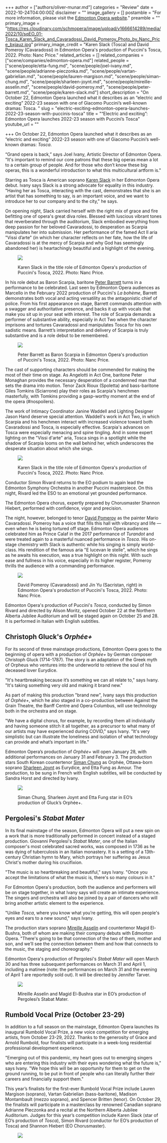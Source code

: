 +++
author = ["authors/oliver-munar.md"]
categories = "Review"
date = 2022-10-24T04:00:00Z
disclaimer = ""
image_gallery = []
postamble = "For more information, please visit the [Edmonton Opera website](https://www.edmontonopera.com/)."
preamble = ""
primary_image = "https://res.cloudinary.com/schmopera/image/upload/v1666614289/media/2022/10/sqEO_01-Tosca_Karen_Slack_and_Cavaradossi_David_Pomeroy_Photo_by_Nanc_Price_bxjauz.jpg"
primary_image_credit = "Karen Slack (Tosca) and David Pomeroy (Cavaradossi) in Edmonton Opera's production of Puccini's Tosca, 2022. Photo: Nanc Price."
related_articles = []
related_companies = ["scene/companies/edmonton-opera.md"]
related_people = ["scene/people/etta-fung.md", "scene/people/joel-ivany.md", "scene/people/adrianne-pieczonka.md", "scene/people/vartan-gabrielian.md", "scene/people/lauren-margison.md", "scene/people/siman-chung.md", "scene/people/sharleen-joynt.md", "scene/people/mireille-asselin.md", "scene/people/david-pomeroy.md", "scene/people/peter-barrett.md", "scene/people/karen-slack.md"]
short_description = "On October 22, Edmonton Opera launched what it describes as an “electric and exciting” 2022-23 season with one of Giacomo Puccini’s well-known dramas: Tosca. "
slug = "electric-exciting-edmonton-opera-launches-2022-23-season-with-puccinis-tosca"
title = "“Electric and exciting”: Edmonton Opera launches 2022-23 season with Puccini’s Tosca"
youtube_url = ""

+++
On October 22, Edmonton Opera launched what it describes as an “electric and exciting” 2022-23 season with one of Giacomo Puccini’s well-known dramas: _Tosca_.

“Grand opera is back,” says Joel Ivany, Artistic Director of Edmonton Opera. "It's important to remind our core patrons that these big operas mean a lot to a certain group of people. And for those who don’t know these big operas, this is a wonderful introduction to what this multicultural artform is."

Starring as Tosca is American soprano [Karen Slack](/scene/people/karen-slack/) in her Edmonton Opera debut. Ivany says Slack is a strong advocate for equality in this industry. "Having her as Tosca, interacting with the cast, demonstrates that she is an artist that has something to say, is an important voice, and we want to introduce her to our company and to the city," he says.

On opening night, Slack carried herself with the right mix of grace and fire befitting one of opera's great diva roles. Blessed with luscious vibrant tones that reverberated through the auditorium, Slack embodied everything from deep passion for her beloved Cavaradossi, to desperation as Scarpia manipulates her into submission. Her performance of the famed Act II aria "Vissi d’arte" (in which her character reflects on her fate, how the life of Cavaradossi is at the mercy of Scarpia and why God has seemingly abandoned her) is heartachingly beautiful and a highlight of the evening.

<figure data-type="image">

![](https://res.cloudinary.com/schmopera/image/upload/v1666614484/media/2022/10/EO_02-Tosca_Karen_Slack_Photo_by_Nanc_Price_xf43nx.jpg)

<figcaption>Karen Slack in the title role of Edmonton Opera's production of Puccini's Tosca, 2022. Photo: Nanc Price.</figcaption>  
</figure>

In his role debut as Baron Scarpia, baritone [Peter Barrett](/scene/people/peter-barrett/) turns in a performance to be celebrated. Last seen by Edmonton Opera audiences as Marcello in the February 2022 production of Puccini's _La bohème_, Barrett demonstrates both vocal and acting versatility as the antagonistic chief of police. From his first appearance on stage, Barrett commands attention with a swagger and authoritative presence, and backs it up with vocals that make you sit up in your seat with interest. The role of Scarpia demands a performer of substantive ability, especially in Act Two when the character imprisons and tortures Cavaradossi and manipulates Tosca for his own sadistic means. Barrett’s interpretation and delivery of Scarpia is truly substantive and is a role debut to be remembered.

<figure data-type="image">

![](https://res.cloudinary.com/schmopera/image/upload/v1666614598/media/2022/10/EO_03-Scarpia_Peter_Barrett_Photo_by_Nanc_Price_vhynmo.jpg)

<figcaption>Peter Barrett as Baron Scarpia in Edmonton Opera's production of Puccini's Tosca, 2022. Photo: Nanc Price.</figcaption>  
</figure>

The cast of supporting characters should be commended for making the most of their time on stage. As Angelotti in Act One, baritone Peter Monaghan provides the necessary desperation of a condemned man that sets the drama into motion. Tenor Zack Rioux (Spoletta) and bass-baritone Giles Tomkins (Sciarrone) play their roles as Scarpia's henchmen masterfully, with Tomkins providing a gasp-worthy moment at the end of the opera (#nospoilers).

The work of Intimacy Coordinator Janine Waddell and Lighting Designer Jason Hand deserve special attention. Waddell's work in Act Two, in which Scarpia and his henchmen interact with increased violence toward both Cavaradossi and Tosca, is especially effective. Scarpia's advances on Tosca were especially menacing and spine tingling. And in some expert lighting on the "Vissi d'arte" aria, Tosca sings in a spotlight while the shadow of Scarpia looms on the wall behind her, which underscores the desperate situation about which she sings.

<figure data-type="image">

![](https://res.cloudinary.com/schmopera/image/upload/v1666614637/media/2022/10/EO_04-Tosca_Karen_Slack_Photo_by_Nanc_Price_fasfss.jpg)

<figcaption>Karen Slack in the title role of Edmonton Opera's production of Puccini's Tosca, 2022. Photo: Nanc Price.</figcaption>  
</figure>

Conductor Simon Rivard returns to the EO podium to again lead the Edmonton Symphony Orchestra in another Puccini masterpiece. On this night, Rivard led the ESO to an emotional yet grounded performance.

The Edmonton Opera chorus, expertly prepared by Chorusmaster Shannon Hiebert, performed with confidence, vigor and precision.

The night, however, belonged to tenor [David Pomeroy](/scene/people/david-pomeroy/) as the painter Mario Cavaradossi. Pomeroy has a voice that fills this hall with vibrancy and life — even when he is being tortured off stage. Edmonton Opera audiences celebrated him as Prince Calaf in the 2017 performance of _Turandot_ and were treated again to a masterful nuanced performance in _Tosca_. His on-stage chemistry with Slack is authentic while his singing is simply world-class. His rendition of the famous aria "E lucevan le stelle", which he sings as he awaits his execution, was a true highlight on this night. With such ease and fullness in his voice, especially in its higher register, Pomeroy thrills the audience with a commanding performance.

<figure data-type="image">

![](https://res.cloudinary.com/schmopera/image/upload/v1666614655/media/2022/10/EO_05-Cavaradossi_David_Pomeroy_and_the_Sacristan_Jin_Yu_Photo_by_Nanc_Price_fas5fg.jpg)

<figcaption>David Pomeroy (Cavaradossi) and Jin Yu (Sacristan, right) in Edmonton Opera's production of Puccini's Tosca, 2022. Photo: Nanc Price.</figcaption>  
</figure>

Edmonton Opera's production of Puccini's _Tosca_, conducted by Simon Rivard and directed by Alison Moritz, opened October 22 at the Northern Alberta Jubilee Auditorium and will be staged again on October 25 and 28. It is performed in Italian with English subtitles.

## Christoph Gluck's _Orphée+_

For its second of three mainstage productions, Edmonton Opera goes to the beginning of opera with a production of _Orphée+_ by German composer Christoph Gluck (1714-1787). The story is an adaptation of the Greek myth of Orpheus who ventures into the underworld to retrieve the soul of his deceased lover Eurydice.

"It's heartbreaking because it’s something we can all relate to," says Ivany. "It's taking something very old and making it brand new."

As part of making this production "brand new", Ivany says this production of _Orphée+_, which he also staged in a co-production between Against the Grain Theatre, the Banff Centre and Opera Columbus, will use technology both in the orchestra and on stage.

"We have a digital chorus, for example, by recording them all individually and having someone stitch it all together, as a precursor to what many of our artists may have experienced during COVID," says Ivany. "It's very simplistic but can illustrate the loneliness and isolation of what technology can provide and what’s important in life."

Edmonton Opera’s production of _Orphée+_ will open January 28, with additional performances on January 31 and February 3. The production stars South Korean countertenor [Siman Chung](/scene/people/siman-chung/) as Orphée, Ottawa-born soprano [Sharleen Joynt](/scene/people/sharleen-joynt/) as Eurydice, and Etta Fung as Amour. The production, to be sung in French with English subtitles, will be conducted by Sandra Horst and directed by Ivany.

<figure data-type="image">

![](https://res.cloudinary.com/schmopera/image/upload/v1666561476/media/2022/10/EO_Orphee_f51ymt.jpg)

<figcaption>Siman Chung, Sharleen Joynt and Etta Fung star in EO’s production of Gluck’s Orphée+.</figcaption>  
</figure>

## Pergolesi's _Stabat Mater_

In its final mainstage of the season, Edmonton Opera will put a new spin on a work that is more traditionally performed in concert instead of a staged production. Giovanni Pergolesi's _Stabat Mater_, one of the Italian composer's most celebrated sacred works, was composed in 1736 as he was dying of tuberculosis in an Italian monastery. It is a setting of a 13th-century Christian hymn to Mary, which portrays her suffering as Jesus Christ's mother during his crucifixion.

"The music is so heartbreaking and beautiful," says Ivany. "Once you accept the limitations of what the music is, there's so many colours in it."

For Edmonton Opera's production, both the audience and performers will be on stage together, in what Ivany says will create an intimate experience. The singers and orchestra will also be joined by a pair of dancers who will bring another artistic element to the experience.

"Unlike _Tosca_, where you know what you’re getting, this will open people's eyes and ears to a new sound," says Ivany.

The production stars soprano [Mireille Asselin](/scene/people/mireille-asselin/) and countertenor Magid El-Bushra, both of whom are making their company debuts with Edmonton Opera. "There's going to be that connection of the two of them, mother and son, and we’ll see the connection between them and how that connects to the music, the staging and choreography."

Edmonton Opera's production of Pergolesi's _Stabat Mater_ will open March 30 and has three subsequent performances on March 31 and April 1, including a matinee (note: the performances on March 31 and the evening of April 1 are reportedly sold out). It will be directed by Jennifer Tarver.

<figure data-type="image">

![](https://res.cloudinary.com/schmopera/image/upload/v1666561373/media/2022/10/EO_StabatMater_ejzowq.jpg)

<figcaption>Mireille Asselin and Magid El-Bushra star in EO’s production of Pergolesi’s Stabat Mater.</figcaption>  
</figure>

## Rumbold Vocal Prize (October 23-29)

In addition to a full season on the mainstage, Edmonton Opera launches its inaugural Rumbold Vocal Prize, a new voice competition for emerging artists, from October 23-29, 2022. Thanks to the generosity of Grace and Arnold Rumbold, four finalists will participate in a week-long residential professional development experience.

"Emerging out of this pandemic, my heart goes out to emerging singers who are entering this industry with their eyes wondering what the future is," says Ivany. "We hope this will be an opportunity for them to get on the ground running, to be put in front of people who can literally further their careers and financially support them."

This year’s finalists for the first-ever Rumbold Vocal Prize include Lauren Margison (soprano), Vartan Gabrielian (bass-baritone), Madison Montambault (mezzo soprano), and Spencer Britten (tenor). On October 29, the finalists will participate in a masterclass by renowned Canadian soprano Adrianne Pieczonka and a recital at the Northern Alberta Jubilee Auditorium. Judges for this year’s competition include Karen Slack (star of EO’s production of _Tosca_), Simon Rivard (conductor for EO’s production of Tosca) and Shannon Hiebert (EO Chorusmaster).

<figure data-type="image">

![](https://res.cloudinary.com/schmopera/image/upload/v1666561645/media/2022/10/EO22-23_banner_website_Full_Season_Narrow_alvh9o.jpg)

</figure>
